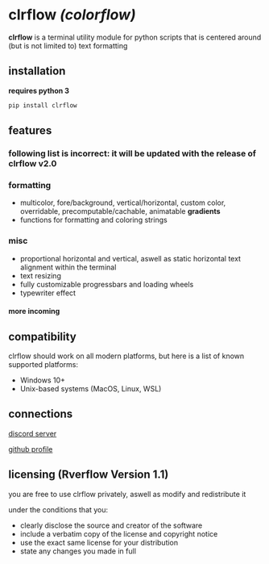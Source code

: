 # clrflow *(colorflow)*

**clrflow** is a terminal utility module for python scripts that is centered around (but is not limited to) text formatting

## installation
**requires python 3**
```sh
pip install clrflow
```

## features
### following list is incorrect: it will be updated with the release of clrflow v2.0
### formatting
- multicolor, fore/background, vertical/horizontal, custom color, overridable, precomputable/cachable, animatable **gradients**
- functions for formatting and coloring strings

### misc
- proportional horizontal and vertical, aswell as static horizontal text alignment within the terminal
- text resizing
- fully customizable progressbars and loading wheels
- typewriter effect
#### more incoming

## compatibility
clrflow should work on all modern platforms, but here is a list of known supported platforms:
- Windows 10+
- Unix-based systems (MacOS, Linux, WSL)

## connections
[discord server](https://discord.gg/UVgDckmQBR)

[github profile](https://github.com/rver38)

## licensing (Rverflow Version 1.1)

you are free to use clrflow privately, aswell as modify and redistribute it

under the conditions that you:
- clearly disclose the source and creator of the software
- include a verbatim copy of the license and copyright notice 
- use the exact same license for your distribution
- state any changes you made in full
